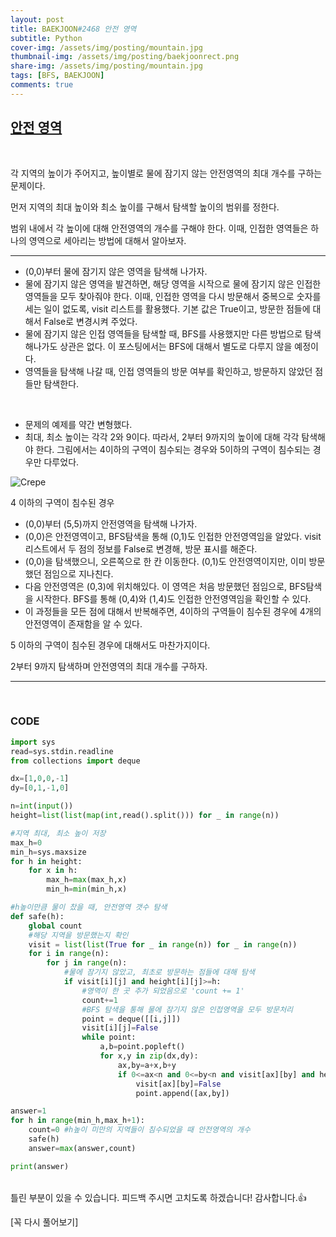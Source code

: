 ```yaml
---
layout: post
title: BAEKJOON#2468 안전 영역
subtitle: Python
cover-img: /assets/img/posting/mountain.jpg
thumbnail-img: /assets/img/posting/baekjoonrect.png
share-img: /assets/img/posting/mountain.jpg
tags: [BFS, BAEKJOON]
comments: true
---
```


## [안전 영역](https://www.acmicpc.net/problem/2468)

<br>

각 지역의 높이가 주어지고, 높이별로 물에 잠기지 않는 안전영역의 최대 개수를 구하는 문제이다. 

먼저 지역의 최대 높이와 최소 높이를 구해서 탐색할 높이의 범위를 정한다.

범위 내에서 각 높이에 대해 안전영역의 개수를 구해야 한다. 이때, 인접한 영역들은 하나의 영역으로 세아리는 방법에 대해서 알아보자.

---


- (0,0)부터 물에 잠기지 않은 영역을 탐색해 나가자.
- 물에 잠기지 않은 영역을 발견하면, 해당 영역을 시작으로 물에 잠기지 않은 인접한 영역들을 모두 찾아줘야 한다. 이때, 인접한 영역을 다시 방문해서 중복으로 숫자를 세는 일이 없도록, visit 리스트를 활용했다. 기본 값은 True이고, 방문한 점들에 대해서 False로 변경시켜 주었다.
- 물에 잠기지 않은 인접 영역들을 탐색할 때, BFS를 사용했지만 다른 방법으로 탐색해나가도 상관은 없다. 이 포스팅에서는 BFS에 대해서 별도로 다루지 않을 예정이다.
- 영역들을 탐색해 나갈 때, 인접 영역들의 방문 여부를 확인하고, 방문하지 않았던 점들만 탐색한다.

<br>

- 문제의 예제를 약간 변형했다. 
- 최대, 최소 높이는 각각 2와 9이다. 따라서, 2부터 9까지의 높이에 대해 각각 탐색해야 한다. 그림에서는 4이하의 구역이 침수되는 경우와 5이하의 구역이 침수되는 경우만 다루었다.

![Crepe](https://i.imgur.com/4TKbAkz.jpg)


4 이하의 구역이 침수된 경우

- (0,0)부터 (5,5)까지 안전영역을 탐색해 나가자.
- (0,0)은 안전영역이고, BFS탐색을 통해 (0,1)도 인접한 안전영역임을 알았다. visit리스트에서 두 점의 정보를 False로 변경해, 방문 표시를 해준다.
- (0,0)을 탐색했으니, 오른쪽으로 한 칸 이동한다. (0,1)도 안전영역이지만, 이미 방문했던 점임으로 지나친다.
- 다음 안전영역은 (0,3)에 위치해있다. 이 영역은 처음 방문했던 점임으로, BFS탐색을 시작한다. BFS를 통해 (0,4)와 (1,4)도 인접한 안전영역임을 확인할 수 있다.
- 이 과정들을 모든 점에 대해서 반복해주면, 4이하의 구역들이 침수된 경우에 4개의 안전영역이 존재함을 알 수 있다.

5 이하의 구역이 침수된 경우에 대해서도 마찬가지이다.

2부터 9까지 탐색하며 안전영역의 최대 개수를 구하자.

---

<br>

### CODE

```python
import sys
read=sys.stdin.readline
from collections import deque

dx=[1,0,0,-1]
dy=[0,1,-1,0]

n=int(input())
height=list(list(map(int,read().split())) for _ in range(n))

#지역 최대, 최소 높이 저장
max_h=0
min_h=sys.maxsize
for h in height:
    for x in h:
        max_h=max(max_h,x)
        min_h=min(min_h,x)

#h높이만큼 물이 찼을 때, 안전영역 갯수 탐색
def safe(h):
    global count
    #해당 지역을 방문했는지 확인
    visit = list(list(True for _ in range(n)) for _ in range(n))
    for i in range(n):
        for j in range(n):
            #물에 잠기지 않았고, 최초로 방문하는 점들에 대해 탐색
            if visit[i][j] and height[i][j]>=h:
                #영역이 한 곳 추가 되었음으로 'count += 1'
                count+=1
                #BFS 탐색을 통해 물에 잠기지 않은 인접영역을 모두 방문처리
                point = deque([[i,j]])
                visit[i][j]=False
                while point:
                    a,b=point.popleft()
                    for x,y in zip(dx,dy):
                        ax,by=a+x,b+y
                        if 0<=ax<n and 0<=by<n and visit[ax][by] and height[ax][by]>=h:
                            visit[ax][by]=False
                            point.append([ax,by])

answer=1
for h in range(min_h,max_h+1):
    count=0 #h높이 미만의 지역들이 침수되었을 때 안전영역의 개수
    safe(h)
    answer=max(answer,count)

print(answer)
```

<br>
틀린 부분이 있을 수 있습니다. 피드백 주시면 고치도록 하겠습니다!
감사합니다.👍

[꼭 다시 풀어보기]
<br>
<br>
